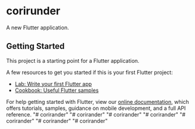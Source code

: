 # corirunder

A new Flutter application.

## Getting Started

This project is a starting point for a Flutter application.

A few resources to get you started if this is your first Flutter project:

- [Lab: Write your first Flutter app](https://flutter.dev/docs/get-started/codelab)
- [Cookbook: Useful Flutter samples](https://flutter.dev/docs/cookbook)

For help getting started with Flutter, view our
[online documentation](https://flutter.dev/docs), which offers tutorials,
samples, guidance on mobile development, and a full API reference.
"# corirander" 
"# corirander" 
"# corirander" 
"# corirander" 
"# corirander" 
"# corirander" 
"# corirander" 
